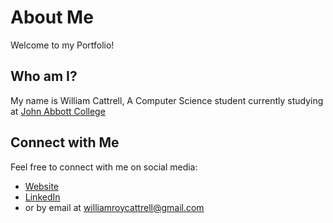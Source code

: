 # About Me

Welcome to my Portfolio!

## Who am I?

My name is William Cattrell, A Computer Science student currently studying at [John Abbott College](https://johnabbott.qc.ca/)


## Connect with Me

Feel free to connect with me on social media:

- [Website](https://cattrell.net)
- [LinkedIn](https://linkedin.com/in/wrc123/)
- or by email at [williamroycattrell@gmail.com](williamroycattrell@gmail.com)


